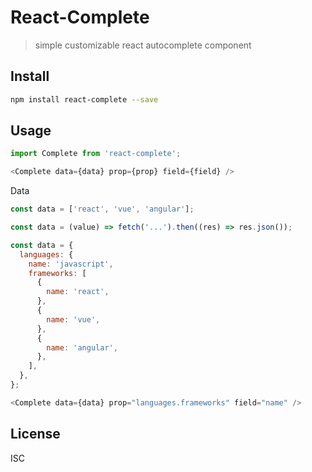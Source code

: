 # React-Complete

> simple customizable react autocomplete component

## Install

```bash
npm install react-complete --save
```

## Usage

```javascript
import Complete from 'react-complete';
```

```javascript
<Complete data={data} prop={prop} field={field} />
```

Data

```javascript
const data = ['react', 'vue', 'angular'];

const data = (value) => fetch('...').then((res) => res.json());
```

```javascript
const data = {
  languages: {
    name: 'javascript',
    frameworks: [
      {
        name: 'react',
      },
      {
        name: 'vue',
      },
      {
        name: 'angular',
      },
    ],
  },
};
```

```javascript
<Complete data={data} prop="languages.frameworks" field="name" />
```

## License

ISC
